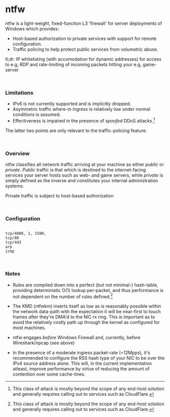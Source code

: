 # ntfw
ntfw is a light-weight, fixed-function L3 'firewall' for server deployments of Windows which provides:

- Host-based authorization to private services with support for remote configuration.
- Traffic policing to help protect public services from volumetric abuse.

tl;dr: IP whitelisting (with accomodation for dynamic addresses) for access to e.g, RDP and rate-limiting of incoming packets
hitting your e.g, game-server

<br>

### Limitations

- IPv6 is not currently supported and is implicitly dropped.
- Asymmetric traffic where-in ingress is relatively low under normal conditions is assumed.
- Effectiveness is impaired in the presence of *spoofed* DDoS attacks.[^1]

The latter two points are only relevant to the traffic-policing feature.

<br>

### Overview

ntfw classifies all network traffic arriving at your machine as either *public* or *private*. *Public* traffic is that which is destined
to the internet-facing services your server hosts such as web- and game servers, while *private* is simply defined as the inverse and
constitutes your internal administration systems.

Private traffic is subject to host-based authorization 



<br>

### Configuration

```

tcp/4000, 1, 1500, 
tcp/80
tcp/443
arp
icmp

```

<br>

### Notes

- Rules are compiled down into a perfect (but not minimal-) hash-table, providing deterministic O(1) lookup per-packet, and thus performance
  is not dependent on the number of rules defined.[^1]

- The KMD (ntfwkm) inserts itself as low as is reasonably possible within the network data-path with the expectation it will be near-first to touch
  frames after they're DMA'd to the NIC rx ring. This is important as to avoid the relatively costly path up through the kernel as
  configured for most machines.

- ntfw engages *before* Windows Firewall and, currently, before Wireshark/npcap (see above)
  
- In the presence of a moderate ingress packet-rate (~12Mpps), it's recommended to configure the RSS hash type of your NIC to be over the IPv4 source address
  alone. This will, in the current implementation atleast, improve performance by virtue of reducing the amount of contention over some cache-lines.


[^1]: This class of attack is mostly beyond the scope of any end-host solution and generally requires calling out to services such as CloudFlare.
